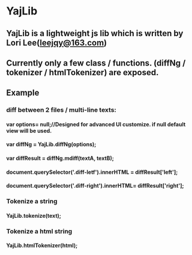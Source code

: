 # YajLib
## YajLib is a lightweight js lib which is written by Lori Lee(leejqy@163.com)
## Currently only a few class / functions. (diffNg / tokenizer / htmlTokenizer) are exposed.
## Example
### diff between 2 files / multi-line texts:
#### var options= null;//Designed for advanced UI customize. if null default view will be used.
#### var diffNg = YajLib.diffNg(options);
#### var diffResult = diffNg.mdiff(textA, textB);
#### document.querySelector('.diff-letf').innerHTML = diffResult['left'];
#### document.querySelector('.diff-right').innerHTML= diffResult['right'];
### Tokenize a string
#### YajLib.tokenize(text);
### Tokenize a html string
#### YajLib.htmlTokenizer(html);
